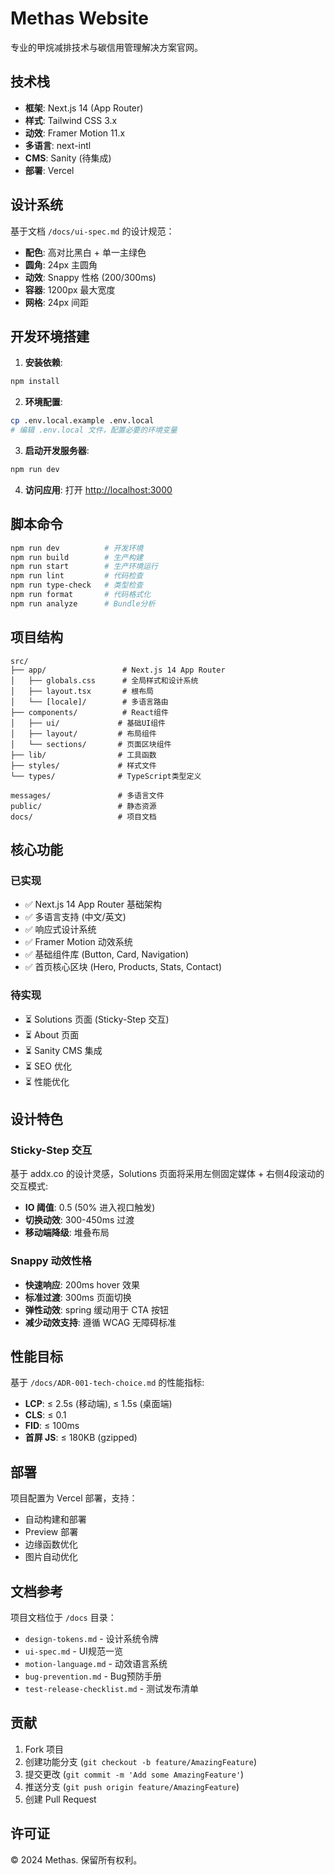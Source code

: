 # Methas Website

专业的甲烷减排技术与碳信用管理解决方案官网。

## 技术栈

- **框架**: Next.js 14 (App Router)
- **样式**: Tailwind CSS 3.x
- **动效**: Framer Motion 11.x
- **多语言**: next-intl
- **CMS**: Sanity (待集成)
- **部署**: Vercel

## 设计系统

基于文档 `/docs/ui-spec.md` 的设计规范：
- **配色**: 高对比黑白 + 单一主绿色
- **圆角**: 24px 主圆角
- **动效**: Snappy 性格 (200/300ms)
- **容器**: 1200px 最大宽度
- **网格**: 24px 间距

## 开发环境搭建

1. **安装依赖**:
```bash
npm install
```

2. **环境配置**:
```bash
cp .env.local.example .env.local
# 编辑 .env.local 文件，配置必要的环境变量
```

3. **启动开发服务器**:
```bash
npm run dev
```

4. **访问应用**:
打开 [http://localhost:3000](http://localhost:3000)

## 脚本命令

```bash
npm run dev          # 开发环境
npm run build        # 生产构建
npm run start        # 生产环境运行
npm run lint         # 代码检查
npm run type-check   # 类型检查
npm run format       # 代码格式化
npm run analyze      # Bundle分析
```

## 项目结构

```
src/
├── app/                 # Next.js 14 App Router
│   ├── globals.css      # 全局样式和设计系统
│   ├── layout.tsx       # 根布局
│   └── [locale]/        # 多语言路由
├── components/          # React组件
│   ├── ui/             # 基础UI组件
│   ├── layout/         # 布局组件
│   └── sections/       # 页面区块组件
├── lib/                # 工具函数
├── styles/             # 样式文件
└── types/              # TypeScript类型定义

messages/               # 多语言文件
public/                 # 静态资源
docs/                   # 项目文档
```

## 核心功能

### 已实现
- ✅ Next.js 14 App Router 基础架构
- ✅ 多语言支持 (中文/英文)
- ✅ 响应式设计系统
- ✅ Framer Motion 动效系统
- ✅ 基础组件库 (Button, Card, Navigation)
- ✅ 首页核心区块 (Hero, Products, Stats, Contact)

### 待实现
- ⏳ Solutions 页面 (Sticky-Step 交互)
- ⏳ About 页面
- ⏳ Sanity CMS 集成
- ⏳ SEO 优化
- ⏳ 性能优化

## 设计特色

### Sticky-Step 交互
基于 addx.co 的设计灵感，Solutions 页面将采用左侧固定媒体 + 右侧4段滚动的交互模式:
- **IO 阈值**: 0.5 (50% 进入视口触发)
- **切换动效**: 300-450ms 过渡
- **移动端降级**: 堆叠布局

### Snappy 动效性格
- **快速响应**: 200ms hover 效果
- **标准过渡**: 300ms 页面切换
- **弹性动效**: spring 缓动用于 CTA 按钮
- **减少动效支持**: 遵循 WCAG 无障碍标准

## 性能目标

基于 `/docs/ADR-001-tech-choice.md` 的性能指标:
- **LCP**: ≤ 2.5s (移动端), ≤ 1.5s (桌面端)
- **CLS**: ≤ 0.1
- **FID**: ≤ 100ms
- **首屏 JS**: ≤ 180KB (gzipped)

## 部署

项目配置为 Vercel 部署，支持：
- 自动构建和部署
- Preview 部署
- 边缘函数优化
- 图片自动优化

## 文档参考

项目文档位于 `/docs` 目录：
- `design-tokens.md` - 设计系统令牌
- `ui-spec.md` - UI规范一览
- `motion-language.md` - 动效语言系统
- `bug-prevention.md` - Bug预防手册
- `test-release-checklist.md` - 测试发布清单

## 贡献

1. Fork 项目
2. 创建功能分支 (`git checkout -b feature/AmazingFeature`)
3. 提交更改 (`git commit -m 'Add some AmazingFeature'`)
4. 推送分支 (`git push origin feature/AmazingFeature`)
5. 创建 Pull Request

## 许可证

© 2024 Methas. 保留所有权利。